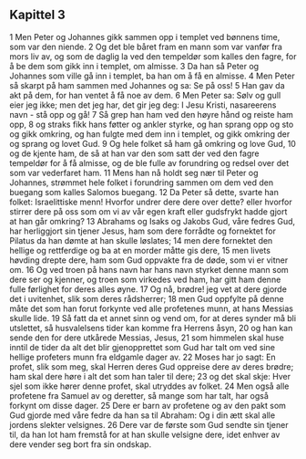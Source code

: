 ## Kapittel 3

1 Men Peter og Johannes gikk sammen opp i templet ved bønnens time, som var den niende.
2 Og det ble båret fram en mann som var vanfør fra mors liv av, og som de daglig la ved den tempeldør som kalles den fagre, for å be dem som gikk inn i templet, om almisse.
3 Da han så Peter og Johannes som ville gå inn i templet, ba han om å få en almisse.
4 Men Peter så skarpt på ham sammen med Johannes og sa: Se på oss!
5 Han gav da akt på dem, for han ventet å få noe av dem.
6 Men Peter sa: Sølv og gull eier jeg ikke; men det jeg har, det gir jeg deg: I Jesu Kristi, nasareerens navn - stå opp og gå!
7 Så grep han ham ved den høyre hånd og reiste ham opp,
8 og straks fikk hans føtter og ankler styrke, og han sprang opp og sto og gikk omkring, og han fulgte med dem inn i templet, og gikk omkring der og sprang og lovet Gud.
9 Og hele folket så ham gå omkring og love Gud,
10 og de kjente ham, de så at han var den som satt der ved den fagre tempeldør for å få almisse, og de ble fulle av forundring og redsel over det som var vederfaret ham.
11 Mens han nå holdt seg nær til Peter og Johannes, strømmet hele folket i forundring sammen om dem ved den buegang som kalles Salomos buegang.
12 Da Peter så dette, svarte han folket: Israelittiske menn! Hvorfor undrer dere dere over dette? eller hvorfor stirrer dere på oss som om vi av vår egen kraft eller gudsfrykt hadde gjort at han går omkring?
13 Abrahams og Isaks og Jakobs Gud, våre fedres Gud, har herliggjort sin tjener Jesus, ham som dere forrådte og fornektet for Pilatus da han dømte at han skulle løslates;
14 men dere fornektet den hellige og rettferdige og ba at en morder måtte gis dere,
15 men livets høvding drepte dere, ham som Gud oppvakte fra de døde, som vi er vitner om.
16 Og ved troen på hans navn har hans navn styrket denne mann som dere ser og kjenner, og troen som virkedes ved ham, har gitt ham denne fulle førlighet for deres alles øyne.
17 Og nå, brødre! jeg vet at dere gjorde det i uvitenhet, slik som deres rådsherrer;
18 men Gud oppfylte på denne måte det som han forut forkynte ved alle profetenes munn, at hans Messias skulle lide.
19 Så fatt da et annet sinn og vend om, for at deres synder må bli utslettet, så husvalelsens tider kan komme fra Herrens åsyn,
20 og han kan sende den for dere utkårede Messias, Jesus,
21 som himmelen skal huse inntil de tider da alt det blir gjenopprettet som Gud har talt om ved sine hellige profeters munn fra eldgamle dager av.
22 Moses har jo sagt: En profet, slik som meg, skal Herren deres Gud oppreise dere av deres brødre; ham skal dere høre i alt det som han taler til dere;
23 og det skal skje: Hver sjel som ikke hører denne profet, skal utryddes av folket.
24 Men også alle profetene fra Samuel av og deretter, så mange som har talt, har også forkynt om disse dager.
25 Dere er barn av profetene og av den pakt som Gud gjorde med våre fedre da han sa til Abraham: Og i din ætt skal alle jordens slekter velsignes.
26 Dere var de første som Gud sendte sin tjener til, da han lot ham fremstå for at han skulle velsigne dere, idet enhver av dere vender seg bort fra sin ondskap.
